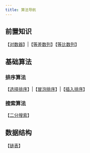```yaml
---
title: 算法导航
---
```


## 前置知识
【[对数器](/algorithm/pre/Validator.md)】|【[等差数列](/algorithm/pre/AP.md)】【[等比数列](/algorithm/pre/GP.md)】

## 基础算法

### 排序算法
【[选择排序](/algorithm/basic/sort/SelectionSort.md)】|【[冒泡排序](/algorithm/basic/sort/BubblingSort.md)】|【[插入排序](/algorithm/basic/sort/InsertSort.md)】

### 搜索算法
【[二分搜索](/algorithm/basic/search/BinarySearch.md)】


## 数据结构
【[链表](/algorithm/ds/LinkedList.md)】